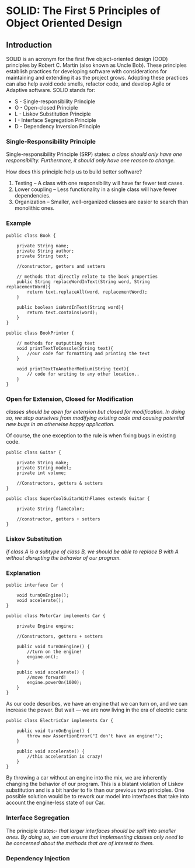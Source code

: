 # SOLID: The First 5 Principles of Object Oriented Design
## Introduction

SOLID is an acronym for the first five object-oriented design (OOD) principles by Robert C. Martin (also known as Uncle Bob).
These principles establish practices for developing software with considerations for maintaining and extending it as the project grows. 
Adopting these practices can also help avoid code smells, refactor code, and develop Agile or Adaptive software.
SOLID stands for:
  * S - Single-responsibility Principle 
  * O - Open-closed Principle
  * L - Liskov Substitution Principle
  * I - Interface Segregation Principle
  * D - Dependency Inversion Principle

### Single-Responsibility Principle

Single-responsibility Principle (SRP) states:
*a class should only have one responsibility. Furthermore, it should only have one reason to change.*

How does this principle help us to build better software?
1. Testing – A class with one responsibility will have far fewer test cases.
2. Lower coupling – Less functionality in a single class will have fewer dependencies.
3. Organization – Smaller, well-organized classes are easier to search than monolithic ones.

### Example

``` 
public class Book {

    private String name;
    private String author;
    private String text;

    //constructor, getters and setters

    // methods that directly relate to the book properties
    public String replaceWordInText(String word, String replacementWord){
        return text.replaceAll(word, replacementWord);
    }

    public boolean isWordInText(String word){
        return text.contains(word);
    }
}
```

```` 
public class BookPrinter {

    // methods for outputting text
    void printTextToConsole(String text){
        //our code for formatting and printing the text
    }

    void printTextToAnotherMedium(String text){
        // code for writing to any other location..
    }
}
````

###  Open for Extension, Closed for Modification

_classes should be open for extension but closed for modification. In doing so, 
we stop ourselves from modifying existing code and causing potential new bugs in an otherwise happy application._

Of course, the one exception to the rule is when fixing bugs in existing code.

``` 
public class Guitar {

    private String make;
    private String model;
    private int volume;

    //Constructors, getters & setters
}
```

``` 
public class SuperCoolGuitarWithFlames extends Guitar {

    private String flameColor;
    
    //constructor, getters + setters
}
```

### Liskov Substitution

_if class A is a subtype of class B, we should be able to replace B with A without disrupting the behavior of our program._

### Explanation
``` 
public interface Car {

    void turnOnEngine();
    void accelerate();
}
```

```
public class MotorCar implements Car {

    private Engine engine;

    //Constructors, getters + setters

    public void turnOnEngine() {
        //turn on the engine!
        engine.on();
    }

    public void accelerate() {
        //move forward!
        engine.powerOn(1000);
    }
}
```

As our code describes, we have an engine that we can turn on, and we can increase the power.
But wait — we are now living in the era of electric cars:

```
public class ElectricCar implements Car {

    public void turnOnEngine() {
        throw new AssertionError("I don't have an engine!");
    }

    public void accelerate() {
        //this acceleration is crazy!
    }
}
```

By throwing a car without an engine into the mix, we are inherently changing the behavior of our program. 
This is a blatant violation of Liskov substitution and is a bit harder to fix than our previous two principles.
One possible solution would be to rework our model into interfaces that take into account the engine-less state of our Car.

### Interface Segregation

The principle states:- _that larger interfaces should be split into smaller ones. By doing so, 
we can ensure that implementing classes only need to be concerned about the methods that are of interest to them._

### Dependency Injection





